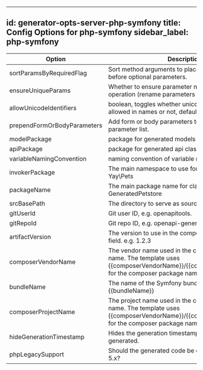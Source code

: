 
---
id: generator-opts-server-php-symfony
title: Config Options for php-symfony
sidebar_label: php-symfony
---

| Option | Description | Values | Default |
| ------ | ----------- | ------ | ------- |
|sortParamsByRequiredFlag|Sort method arguments to place required parameters before optional parameters.| |true|
|ensureUniqueParams|Whether to ensure parameter names are unique in an operation (rename parameters that are not).| |true|
|allowUnicodeIdentifiers|boolean, toggles whether unicode identifiers are allowed in names or not, default is false| |false|
|prependFormOrBodyParameters|Add form or body parameters to the beginning of the parameter list.| |false|
|modelPackage|package for generated models| |null|
|apiPackage|package for generated api classes| |null|
|variableNamingConvention|naming convention of variable name, e.g. camelCase.| |snake_case|
|invokerPackage|The main namespace to use for all classes. e.g. Yay\Pets| |null|
|packageName|The main package name for classes. e.g. GeneratedPetstore| |null|
|srcBasePath|The directory to serve as source root.| |null|
|gitUserId|Git user ID, e.g. openapitools.| |null|
|gitRepoId|Git repo ID, e.g. openapi-generator.| |null|
|artifactVersion|The version to use in the composer package version field. e.g. 1.2.3| |null|
|composerVendorName|The vendor name used in the composer package name. The template uses {{composerVendorName}}/{{composerProjectName}} for the composer package name. e.g. yaypets| |null|
|bundleName|The name of the Symfony bundle. The template uses {{bundleName}}| |null|
|composerProjectName|The project name used in the composer package name. The template uses {{composerVendorName}}/{{composerProjectName}} for the composer package name. e.g. petstore-client| |null|
|hideGenerationTimestamp|Hides the generation timestamp when files are generated.| |true|
|phpLegacySupport|Should the generated code be compatible with PHP 5.x?| |true|
